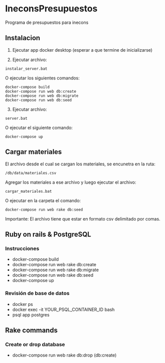 # IneconsPresupuestos
Programa de presupuestos para inecons

## Instalacion

1. Ejecutar app docker desktop (esperar a que termine de inicializarse)

2. Ejecutar archivo:
```
instalar_server.bat
```
O ejecutar los siguientes comandos:
```
docker-compose build
docker-compose run web db:create
docker-compose run web db:migrate
docker-compose run web db:seed
```
3. Ejecutar archivo:
```
server.bat
```
O ejecutar el siguiente comando:
```
docker-compose up
```

## Cargar materiales
El archivo desde el cual se cargan los materiales, se encunetra en la ruta:
```
/db/data/materiales.csv
```
Agregar los materiales a ese archivo y luego ejecutar el archivo: 

```
cargar_materiales.bat
```
O ejecutar en la carpeta el comando:
```
docker-compose run web rake db:seed
```
Importante: El archivo tiene que estar en formato csv delimitado por comas.

## Ruby on rails & PostgreSQL
### Instrucciones
- docker-compose build
- docker-compose run web rake db:create
- docker-compose run web rake db:migrate
- docker-compose run web rake db:seed
- docker-compose up

### Revisión de base de datos
- docker ps
- docker exec -it YOUR_PSQL_CONTAINER_ID bash
- psql app postgres


## Rake commands
### Create or drop database
- docker-compose run web rake db:drop (db:create)


